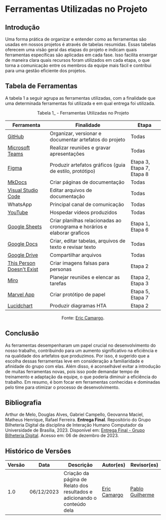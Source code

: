 # Ferramentas Utilizadas no Projeto

## Introdução

Uma forma prática de organizar e entender como as ferramentas são usadas em nossos projetos é através de tabelas resumidas. Essas tabelas oferecem uma visão geral das etapas do projeto e indicam quais ferramentas específicas são aplicadas em cada fase. Isso facilita enxergar de maneira clara quais recursos foram utilizados em cada etapa, o que torna a comunicação entre os membros da equipe mais fácil e contribui para uma gestão eficiente dos projetos.

## Tabela de Ferramentas

A tabela 1 a seguir agrupa as ferramentas utilizadas, com a finalidade que uma determinada ferramentas foi utilizada e em qual entrega foi utilizada.

<center>

Tabela 1_ - Ferramentas Utilizadas no Projeto

| Ferramenta                              | Finalidade                                                | Etapa                       |
| --------------------------------------- | --------------------------------------------------------- | ----------------------------|
| [GitHub](https://github.com/)           | Organizar, versionar e documentar artefatos do projeto    | Todas                       |
| [Microsoft Teams](https://www.microsoft.com/pt-br/microsoft-teams/group-chat-software) | Realizar reuniões e gravar apresentações                  | Todas                       |
| [Figma](https://www.figma.com/)         | Produzir artefatos gráficos (guia de estilo, protótipo)   | Etapa 3, Etapa 7, Etapa 8    |
| [MkDocs](https://www.mkdocs.org/)       | Criar páginas de documentação                             | Todas                       |
| [Visual Studio Code](https://code.visualstudio.com/) | Editar arquivos de documentação                           | Todas                       |
| WhatsApp                                | Principal canal de comunicação                            | Todas                       |
| [YouTube](https://www.youtube.com/)     | Hospedar vídeos produzidos                                | Todas                       |
| [Google Sheets](https://docs.google.com/spreadsheets/) | Criar planilhas relacionadas ao cronograma e horários e elaborar graficos | Etapa 1, Etapa 6|
| [Google Docs](https://docs.google.com/document/) | Criar, editar tabelas, arquivos de texto e revisar texto | Todas                       |
| [Google Drive](https://drive.google.com/) | Compartilhar arquivos                                     | Todas                       |
| [This Person Doesn't Exist](https://thispersondoesnotexist.com/) | Criar imagens falsas para personas          | Etapa 2                     |
| [Miro](https://miro.com/)              | Planejar reuniões e elencar as tarefas                 | Etapa 2, Etapa 3            |
| [Marvel App](https://marvelapp.com/)   | Criar protótipo de papel                                  | Etapa 5, Etapa 7            |
| [Lucidchart](https://www.lucidchart.com/) | Produzir diagramas HTA                                 | Etapa 2                     |

Fonte: [Eric Camargo](https://github.com/Ericcs10).

</center>

## Conclusão

As ferramentas desempenharam um papel crucial no desenvolvimento do nosso trabalho, contribuindo para um aumento significativo na eficiência e na qualidade dos artefatos que produzimos. Por isso, é sugerido que a escolha dessas ferramentas leve em consideração a familiaridade e afinidade do grupo com elas. Além disso, é aconselhável evitar a introdução de muitas ferramentas novas, pois isso pode demandar tempo de treinamento e adaptação da equipe, o que poderia diminuir a eficiência do trabalho. Em resumo, é bom focar em ferramentas conhecidas e dominadas pelo time para otimizar o processo de desenvolvimento.

## Bibliografia

Arthur de Melo, Douglas Alves, Gabriel Campello, Geovanna Maciel, Matheus Henrique, Rafael Ferreira. **Entrega Final**. Repositório do Grupo Bilheteria Digital da disciplina de Interação Humano Computador da Universidade de Brasília, 2023. Disponível em: [Entrega Final - Grupo Bilheteria Digital](https://interacao-humano-computador.github.io/2023.1-BilheteriaDigital/entrega-final). Acesso em: 06 de dezembro de 2023.


## Histórico de Versões

| Versão | Data       | Descrição                                                                | Autor(es)                                                                                        | Revisor(es)                                     |
| ------ | ---------- | ------------------------------------------------------------------------ | ------------------------------------------------------------------------------------------------ | ----------------------------------------------- |
| 1.0    | 06/12/2023 | Criação da página de Relato dos resultados e adicionando o conteúdo dela |[Eric Camargo](https://github.com/Ericcs10) | [Pablo Guilherme](https://github.com/PabloGJBS) |